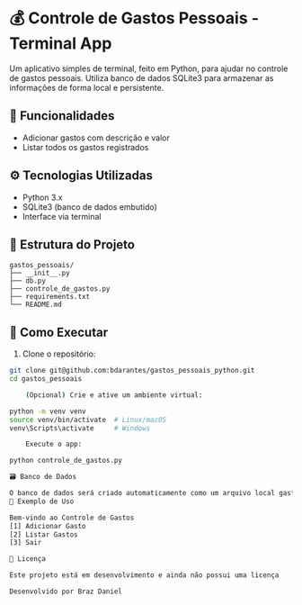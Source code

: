 # 💰 Controle de Gastos Pessoais - Terminal App

Um aplicativo simples de terminal, feito em Python, para ajudar no controle de gastos pessoais. Utiliza banco de dados SQLite3 para armazenar as informações de forma local e persistente.

## 📌 Funcionalidades

- Adicionar gastos com descrição e valor
- Listar todos os gastos registrados


## ⚙️ Tecnologias Utilizadas

- Python 3.x
- SQLite3 (banco de dados embutido)
- Interface via terminal

## 📁 Estrutura do Projeto

```
gastos_pessoais/
├── __init__.py
├── db.py
├── controle_de_gastos.py
├── requirements.txt
└── README.md

```


## 🚀 Como Executar

1. Clone o repositório:
```bash
git clone git@github.com:bdarantes/gastos_pessoais_python.git
cd gastos_pessoais

    (Opcional) Crie e ative um ambiente virtual:

python -m venv venv
source venv/bin/activate  # Linux/macOS
venv\Scripts\activate     # Windows

    Execute o app:

python controle_de_gastos.py

🗃️ Banco de Dados

O banco de dados será criado automaticamente como um arquivo local gastos.db na primeira execução.
📌 Exemplo de Uso

Bem-vindo ao Controle de Gastos
[1] Adicionar Gasto
[2] Listar Gastos
[3] Sair

📝 Licença

Este projeto está em desenvolvimento e ainda não possui uma licença

Desenvolvido por Braz Daniel
